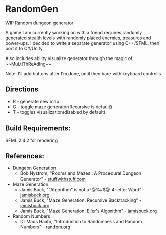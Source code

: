 # RandomGen
WIP Random dungeon generator

A game I am currently working on with a friend requires randomly generated stealth levels with randomly placed enemies, treasures and power-ups.
I decided to write a separate generator using C++/SFML, then port it to C#/Unity.

Also includes ability visualize generator through the magic of \~\~MuLtIThReAdIng\~\~.

Note: I'll add buttons after I'm done, until then bare with keyboard controlls

## Directions
 * R - generate new map
 * G - toggle maze generator(Recursive is default)
 * T - toggles visualization(disabled by default)

## Build Requirements:
SFML 2.4.2 for rendering

## References:
* Dungeon Generation
  * Bob Nystrom, "Rooms and Mazes : A Procedural Dungeon Generator" - [stuffwithstuff.com](http://journal.stuffwithstuff.com/2014/12/21/rooms-and-mazes/)
* Maze Generation
  * Jamis Buck, ""Algorithm" is not a !@%#$@ 4-letter Word" - [jamisbuck.org](http://www.jamisbuck.org/presentations/rubyconf2011/)
  * Jamis Buck, "Maze Generation: Recursive Backtracking" - [jamisbuck.org](http://weblog.jamisbuck.org/2010/12/27/maze-generation-recursive-backtracking)
  * Jamis Buck, "Maze Generation: Eller's Algorithm" - [jamisbuck.org](http://weblog.jamisbuck.org/2010/12/29/maze-generation-eller-s-algorithm.html)
* Random Numbers
  * Dr Mads Haahr, "Introduction to Randomness and Random Numbers" - [random.org](https://www.random.org/randomness/)
